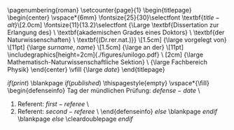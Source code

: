\pagenumbering{roman}
\setcounter{page}{1}
\begin{titlepage}
    \begin{center}
        \vspace*{6mm}
        \fontsize{25}{30}\selectfont
        \textbf{$title-alt$}\\[2.0cm]
        \fontsize{11}{13.2}\selectfont
        {\Large \textbf{Dissertation zur Erlangung des} \\
         \textbf{akademischen Grades eines Doktors} \\
         \textbf{der Naturwissenschaften} \\
         \textbf{(Dr.rer.nat.)}} \\[1.5cm]
        {\large vorgelegt von}  \\[11pt]
        {\large $surname$, $name$} \\[1.5cm]
        {\large an der} \\[11pt]
        \includegraphics[height=2cm]{./figures/unilogo.pdf} \\ [2cm]
        {\large Mathematisch-Naturwissenschaftliche Sektion} \\
        {\large Fachbereich Physik}
    \end{center}
    \vfill
    {\large $date$}
\end{titlepage}

$if(print)$
\blankpage
$if(published)$
\thispagestyle{empty}
\vspace*{\fill}
\begin{defenseinfo}
Tag der mündlichen Prüfung: $defense-date$ \\
1. Referent: $first-referee$ \\
2. Referent: $second-referee$ \\
\end{defenseinfo}
$else$
\blankpage
$endif$
\blankpage
$else$
\cleardoublepage
$endif$

